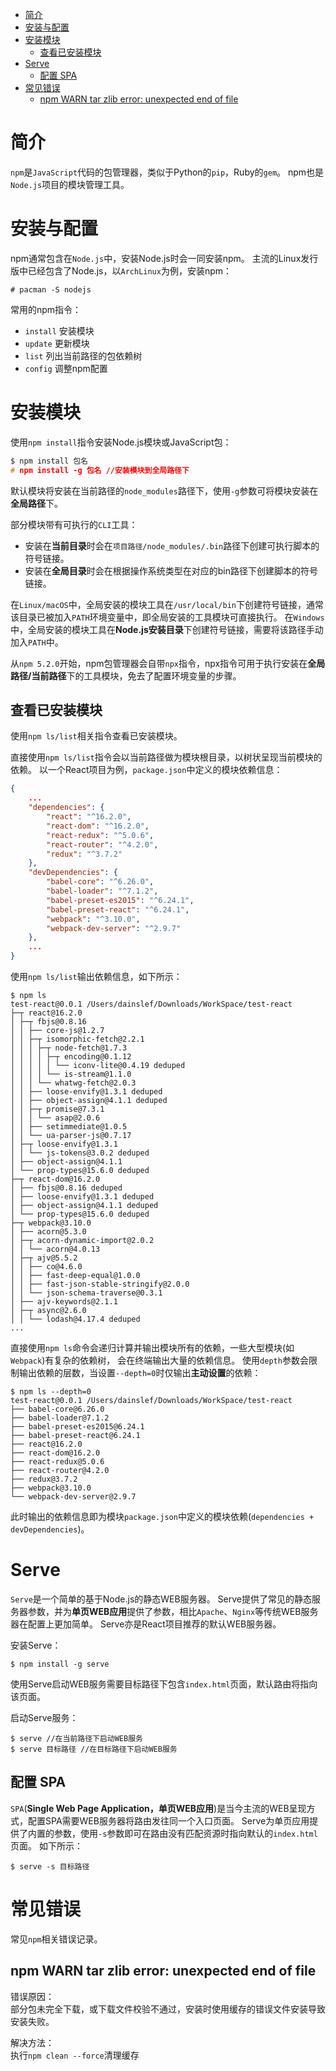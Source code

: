 - [简介](#简介)
- [安装与配置](#安装与配置)
- [安装模块](#安装模块)
	- [查看已安装模块](#查看已安装模块)
- [Serve](#serve)
	- [配置 SPA](#配置-spa)
- [常见错误](#常见错误)
	- [npm WARN tar zlib error: unexpected end of file](#npm-warn-tar-zlib-error-unexpected-end-of-file)



# 简介
`npm`是`JavaScript`代码的包管理器，类似于Python的`pip`，Ruby的`gem`。
npm也是`Node.js`项目的模块管理工具。



# 安装与配置
npm通常包含在`Node.js`中，安装Node.js时会一同安装npm。
主流的Linux发行版中已经包含了Node.js，以`ArchLinux`为例，安装npm：

```
# pacman -S nodejs
```

常用的npm指令：

- `install` 安装模块
- `update` 更新模块
- `list` 列出当前路径的包依赖树
- `config` 调整npm配置



# 安装模块
使用`npm install`指令安装Node.js模块或JavaScript包：

```c
$ npm install 包名
# npm install -g 包名 //安装模块到全局路径下
```

默认模块将安装在当前路径的`node_modules`路径下，使用`-g`参数可将模块安装在**全局路径**下。

部分模块带有可执行的`CLI`工具：

- 安装在**当前目录**时会在`项目路径/node_modules/.bin`路径下创建可执行脚本的符号链接。
- 安装在**全局目录**时会在根据操作系统类型在对应的bin路径下创建脚本的符号链接。

在`Linux/macOS`中，全局安装的模块工具在`/usr/local/bin`下创建符号链接，通常该目录已被加入`PATH`环境变量中，即全局安装的工具模块可直接执行。
在`Windows`中，全局安装的模块工具在**Node.js安装目录**下创建符号链接，需要将该路径手动加入`PATH`中。

从`npm 5.2.0`开始，npm包管理器会自带`npx`指令，npx指令可用于执行安装在**全局路径/当前路径**下的工具模块，免去了配置环境变量的步骤。

## 查看已安装模块
使用`npm ls/list`相关指令查看已安装模块。

直接使用`npm ls/list`指令会以当前路径做为模块根目录，以树状呈现当前模块的依赖。
以一个React项目为例，`package.json`中定义的模块依赖信息：

```json
{
	...
	"dependencies": {
		"react": "^16.2.0",
		"react-dom": "^16.2.0",
		"react-redux": "^5.0.6",
		"react-router": "^4.2.0",
		"redux": "^3.7.2"
	},
	"devDependencies": {
		"babel-core": "^6.26.0",
		"babel-loader": "^7.1.2",
		"babel-preset-es2015": "^6.24.1",
		"babel-preset-react": "^6.24.1",
		"webpack": "^3.10.0",
		"webpack-dev-server": "^2.9.7"
	},
	...
}
```

使用`npm ls/list`输出依赖信息，如下所示：

```
$ npm ls
test-react@0.0.1 /Users/dainslef/Downloads/WorkSpace/test-react
├─┬ react@16.2.0
│ ├─┬ fbjs@0.8.16
│ │ ├── core-js@1.2.7
│ │ ├─┬ isomorphic-fetch@2.2.1
│ │ │ ├─┬ node-fetch@1.7.3
│ │ │ │ ├─┬ encoding@0.1.12
│ │ │ │ │ └── iconv-lite@0.4.19 deduped
│ │ │ │ └── is-stream@1.1.0
│ │ │ └── whatwg-fetch@2.0.3
│ │ ├── loose-envify@1.3.1 deduped
│ │ ├── object-assign@4.1.1 deduped
│ │ ├─┬ promise@7.3.1
│ │ │ └── asap@2.0.6
│ │ ├── setimmediate@1.0.5
│ │ └── ua-parser-js@0.7.17
│ ├─┬ loose-envify@1.3.1
│ │ └── js-tokens@3.0.2 deduped
│ ├── object-assign@4.1.1
│ └── prop-types@15.6.0 deduped
├─┬ react-dom@16.2.0
│ ├── fbjs@0.8.16 deduped
│ ├── loose-envify@1.3.1 deduped
│ ├── object-assign@4.1.1 deduped
│ └── prop-types@15.6.0 deduped
├─┬ webpack@3.10.0
│ ├── acorn@5.3.0
│ ├─┬ acorn-dynamic-import@2.0.2
│ │ └── acorn@4.0.13
│ ├─┬ ajv@5.5.2
│ │ ├── co@4.6.0
│ │ ├── fast-deep-equal@1.0.0
│ │ ├── fast-json-stable-stringify@2.0.0
│ │ └── json-schema-traverse@0.3.1
│ ├── ajv-keywords@2.1.1
│ ├─┬ async@2.6.0
│ │ └── lodash@4.17.4 deduped
...
```

直接使用`npm ls`命令会递归计算并输出模块所有的依赖，一些大型模块(如`Webpack`)有复杂的依赖树，
会在终端输出大量的依赖信息。
使用`depth`参数会限制输出依赖的层数，当设置`--depth=0`时仅输出**主动设置**的依赖：

```
$ npm ls --depth=0
test-react@0.0.1 /Users/dainslef/Downloads/WorkSpace/test-react
├── babel-core@6.26.0
├── babel-loader@7.1.2
├── babel-preset-es2015@6.24.1
├── babel-preset-react@6.24.1
├── react@16.2.0
├── react-dom@16.2.0
├── react-redux@5.0.6
├── react-router@4.2.0
├── redux@3.7.2
├── webpack@3.10.0
└── webpack-dev-server@2.9.7
```

此时输出的依赖信息即为模块`package.json`中定义的模块依赖(`dependencies + devDependencies`)。



# Serve
`Serve`是一个简单的基于Node.js的静态WEB服务器。
Serve提供了常见的静态服务器参数，并为**单页WEB应用**提供了参数，相比`Apache`、`Nginx`等传统WEB服务器在配置上更加简单。
Serve亦是React项目推荐的默认WEB服务器。

安装Serve：

```
$ npm install -g serve
```

使用Serve启动WEB服务需要目标路径下包含`index.html`页面，默认路由将指向该页面。

启动Serve服务：

```
$ serve //在当前路径下启动WEB服务
$ serve 目标路径 //在目标路径下启动WEB服务
```

## 配置 SPA
`SPA`(**Single Web Page Application，单页WEB应用**)是当今主流的WEB呈现方式，配置SPA需要WEB服务器将路由发往同一个入口页面。
Serve为单页应用提供了内置的参数，使用`-s`参数即可在路由没有匹配资源时指向默认的`index.html`页面。
如下所示：

```
$ serve -s 目标路径
```



# 常见错误
常见`npm`相关错误记录。

## npm WARN tar zlib error: unexpected end of file
错误原因：<br>
部分包未完全下载，或下载文件校验不通过，安装时使用缓存的错误文件安装导致安装失败。

解决方法：<br>
执行`npm clean --force`清理缓存
